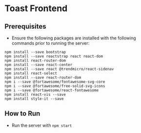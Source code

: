 # Toast Frontend
## Prerequisites
* Ensure the following packages are installed with the following commands prior to running the server:
```
npm install --save bootstrap
npm install --save reactstrap react react-dom
npm install react-router-dom
npm install --save react-center
npm install --save react @trendmicro/react-sidenav
npm install react-select
npm install --save react-router-dom
npm i --save @fortawesome/fontawesome-svg-core
npm i --save @fortawesome/free-solid-svg-icons
npm i --save @fortawesome/react-fontawesome
npm install react-vis --save
npm install style-it --save
```

## How to Run
* Run the server with `npm start`
